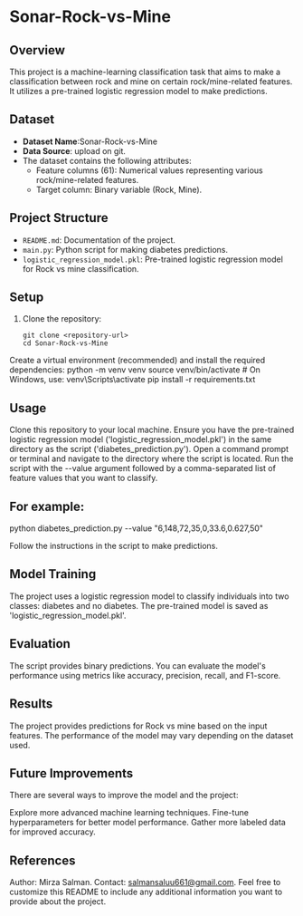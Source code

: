 # Sonar-Rock-vs-Mine

## Overview

This project is a machine-learning classification task that aims to make a classification between rock and mine on certain rock/mine-related features. It utilizes a pre-trained logistic regression model to make predictions.

## Dataset

- **Dataset Name**:Sonar-Rock-vs-Mine
- **Data Source**:  upload on git.
- The dataset contains the following attributes:
  - Feature columns (61): Numerical values representing various rock/mine-related features.
  - Target column: Binary variable (Rock, Mine).

## Project Structure

- `README.md`: Documentation of the project.
- `main.py`: Python script for making diabetes predictions.
- `logistic_regression_model.pkl`: Pre-trained logistic regression model for Rock vs mine classification.

## Setup

1. Clone the repository:
   ```shell
   git clone <repository-url>
   cd Sonar-Rock-vs-Mine
Create a virtual environment (recommended) and install the required dependencies:
python -m venv venv
source venv/bin/activate  # On Windows, use: venv\Scripts\activate
pip install -r requirements.txt

## Usage
Clone this repository to your local machine.
Ensure you have the pre-trained logistic regression model ('logistic_regression_model.pkl') in the same directory as the script ('diabetes_prediction.py').
Open a command prompt or terminal and navigate to the directory where the script is located.
Run the script with the --value argument followed by a comma-separated list of feature values that you want to classify.
## For example:
python diabetes_prediction.py --value "6,148,72,35,0,33.6,0.627,50"

Follow the instructions in the script to make predictions.

## Model Training
The project uses a logistic regression model to classify individuals into two classes: diabetes and no diabetes. The pre-trained model is saved as 'logistic_regression_model.pkl'.

## Evaluation
The script provides binary predictions. You can evaluate the model's performance using metrics like accuracy, precision, recall, and F1-score.

## Results
The project provides predictions for Rock vs mine based on the input features. The performance of the model may vary depending on the dataset used.

## Future Improvements
There are several ways to improve the model and the project:

Explore more advanced machine learning techniques.
Fine-tune hyperparameters for better model performance.
Gather more labeled data for improved accuracy.
## References
Author: Mirza Salman.
Contact: salmansaluu661@gmail.com.
Feel free to customize this README to include any additional information you want to provide about the project.
